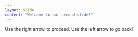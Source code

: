```yaml
---
layout: slide
content: "Welcome to our second slide!"
---
```

Use the right arrow to proceed.
Use the left arrow to go back!
